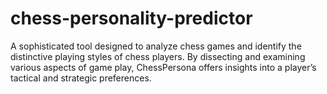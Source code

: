 # chess-personality-predictor
A sophisticated tool designed to analyze chess games and identify the distinctive playing styles of chess players. By dissecting and examining various aspects of game play, ChessPersona offers insights into a player’s tactical and strategic preferences.
